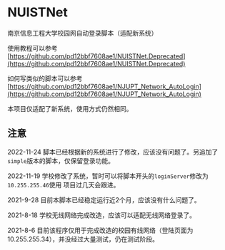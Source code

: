 # NUISTNet
南京信息工程大学校园网自动登录脚本（适配新系统）

使用教程可以参考[https://github.com/pd12bbf7608ae1/NUISTNet.Deprecated](https://github.com/pd12bbf7608ae1/NUISTNet.Deprecated)

如何写类似的脚本可以参考[https://github.com/pd12bbf7608ae1/NJUPT_Network_AutoLogin](https://github.com/pd12bbf7608ae1/NJUPT_Network_AutoLogin)

本项目仅适配了新系统，使用方式仍然相同。

## 注意
2022-11-24 脚本已经根据新的系统进行了修改，应该没有问题了。另追加了`simple`版本的脚本，仅保留登录功能。

2022-11-19 学校修改了系统，暂时可以将脚本开头的`loginServer`修改为`10.255.255.46`使用 项目过几天会跟进。

2021-9-28 目前本脚本已经稳定运行近2个月，应该没有什么问题了。

2021-8-18 学校无线网络完成改造，应该可以适配无线网络登录了。

2021-8-6 目前该程序仅用于完成改造的校园有线网络（登陆页面为10.255.255.34），并没经过大量测试，仍在测试阶段。
